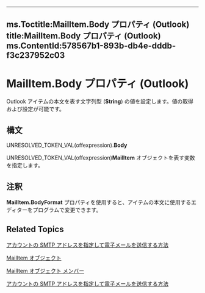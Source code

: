 

---
ms.Toctitle:MailItem.Body プロパティ (Outlook)
title:MailItem.Body プロパティ (Outlook)
ms.ContentId:578567b1-893b-db4e-dddb-f3c237952c03
---
# MailItem.Body プロパティ (Outlook)




Outlook アイテムの本文を表す文字列型 (**String**) の値を設定します。値の取得および設定が可能です。

## 構文
UNRESOLVED_TOKEN_VAL(offexpression).**Body**



UNRESOLVED_TOKEN_VAL(offexpression)**MailItem** オブジェクトを表す変数を指定します。



## 注釈
**MailItem.BodyFormat** プロパティを使用すると、アイテムの本文に使用するエディターをプログラムで変更できます。



## Related Topics

[アカウントの SMTP アドレスを指定して電子メールを送信する方法](97406049-f63a-0c1d-9b3f-57bf48afc4be.md)

[MailItem オブジェクト](14197346-05d2-0250-fa4c-4a6b07daf25f.md)

[MailItem オブジェクト メンバー](1094d7df-ee80-a4b0-5a21-db2979506e6b.md)

[アカウントの SMTP アドレスを指定して電子メールを送信する方法](5e5f707d-8771-bd5f-945b-58537732d99a.md)




